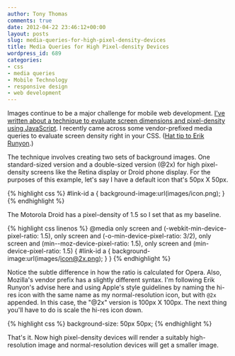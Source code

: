 ```yaml
---
author: Tony Thomas
comments: true
date: 2012-04-22 23:46:12+00:00
layout: posts
slug: media-queries-for-high-pixel-density-devices
title: Media Queries for High Pixel-density Devices
wordpress_id: 689
categories:
- css
- media queries
- Mobile Technology
- responsive design
- web development
---
```


Images continue to be a major challenge for mobile web development. [I've
written about a technique to evaluate screen dimensions and pixel-density using
JavaScript](http://anthonygthomas.com/2012/02/16/responsive-images-keep-it-simple-keep-it-small/).
I recently came across some vendor-prefixed media queries to evaluate screen
density right in your CSS. ([Hat tip to Erik
Runyon](http://weedygarden.net/2010/10/retina-display-and-css-background-images/).)

The technique involves creating two sets of background images. One
standard-sized version and a double-sized version (@2x) for high pixel-density
screens like the Retina display or Droid phone display.<!-- more --> For the
purposes of this example, let's say I have a default icon that's 50px X 50px.

{% highlight css %}
    #link-id a { background-image:url(images/icon.png); }
{% endhighlight %}

The Motorola Droid has a pixel-density of 1.5 so I set that as my baseline.

{% highlight css linenos %}
    @media only screen and (-webkit-min-device-pixel-ratio: 1.5),
        only screen and (-o-min-device-pixel-ratio: 3/2),
        only screen and (min--moz-device-pixel-ratio: 1.5),
        only screen and (min-device-pixel-ratio: 1.5) {
            #link-id a {
                background-image:url(images/icon@2x.png);
            }
    }
{% endhighlight %}

Notice the subtle difference in how the ratio is calculated for Opera. Also,
Mozilla's vendor prefix has a slightly different syntax. I'm following Erik
Runyon's advise here and using Apple's style guidelines by naming the hi-res
icon with the same name as my normal-resolution icon, but with `@2x` appended.
In this case, the "@2x" version is 100px X 100px. The next thing you'll have to
do is scale the hi-res icon down.

{% highlight css %}
    background-size: 50px 50px;
{% endhighlight %}

That's it. Now high pixel-density devices will render a suitably
high-resolution image and normal-resolution devices will get a smaller image.
